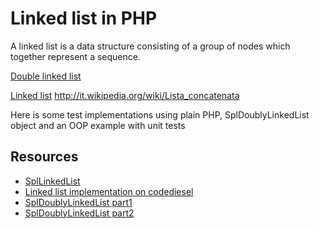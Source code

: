 Linked list in PHP
========================

A linked list is a data structure consisting of a group of nodes which together represent a sequence.

[Double linked list](https://en.wikipedia.org/wiki/Doubly_linked_list)

[Linked list](http://en.wikipedia.org/wiki/Linked_list)
http://it.wikipedia.org/wiki/Lista_concatenata

Here is some test implementations using plain PHP, SplDoublyLinkedList object and an OOP example with unit tests

Resources
------------

- [SplLinkedList](http://php.net/manual/it/class.spldoublylinkedlist.php)
- [Linked list implementation on codediesel](http://www.codediesel.com/php/linked-list-in-php/)
- [SplDoublyLinkedList part1](http://blog.ianty.com/php/digging-into-the-php-5-3-spldoublylinkedlist-part-1/)
- [SplDoublyLinkedList part2](http://blog.ianty.com/php/digging-into-the-php-5-3-spldoublylinkedlist-part-2/)

